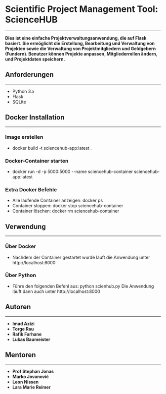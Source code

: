 # Scientific Project Management Tool: ScienceHUB
---
**Dies ist eine einfache Projektverwaltungsanwendung, die auf Flask basiert. Sie ermöglicht die Erstellung, Bearbeitung und Verwaltung von Projekten sowie die Verwaltung von Projektmitgliedern und Geldgebern (Fundern). Benutzer können Projekte anpassen, Mitgliederrollen ändern, und Projektdaten speichern.**


## Anforderungen
---
* Python 3.x
* Flask 
* SQLite


## Docker Installation
---
### Image erstellen
* docker build -t sciencehub-app:latest .

### Docker-Container starten
* docker run -d -p 5000:5000 --name sciencehub-container sciencehub-app:latest

### Extra Docker Befehle
* Alle laufende Container anzeigen: docker ps
* Container stoppen: docker stop sciencehub-container
* Container löschen: docker rm sciencehub-container



## Verwendung
---
### Über Docker
* Nachdem der Container gestartet wurde läuft die Anwendung unter http://localhost:8000

### Über Python
* Führe den folgenden Befehl aus: python scienhub.py
Die Anwendung läuft dann auch unter http://localhost:8000



## Autoren
---
- **Imad Azizi**
- **Torge Rau**
- **Rafik Farhane**
- **Lukas Baumeister**

## Mentoren
---
- **Prof Stephan Jonas**
- **Marko Jovanović**
- **Leon Nissen**
- **Lara Marie Reimer**

